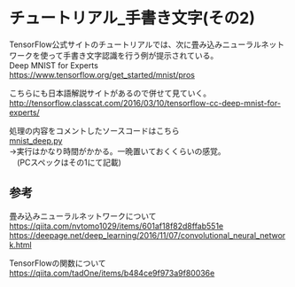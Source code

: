 # チュートリアル_手書き文字(その2)

TensorFlow公式サイトのチュートリアルでは、次に畳み込みニューラルネットワークを使って手書き文字認識を行う例が提示されている。  
Deep MNIST for Experts  
https://www.tensorflow.org/get_started/mnist/pros

こちらにも日本語解説サイトがあるので併せて見ていく。  
http://tensorflow.classcat.com/2016/03/10/tensorflow-cc-deep-mnist-for-experts/

処理の内容をコメントしたソースコードはこちら  
[mnist_deep.py](../source/TF_MNIST/mnist_deep.py)  
→実行はかなり時間がかかる。一晩置いておくくらいの感覚。  
　(PCスペックはその1にて記載)

## 参考

畳み込みニューラルネットワークについて  
https://qiita.com/nvtomo1029/items/601af18f82d8ffab551e  
https://deepage.net/deep_learning/2016/11/07/convolutional_neural_network.html  

TensorFlowの関数について  
https://qiita.com/tadOne/items/b484ce9f973a9f80036e

